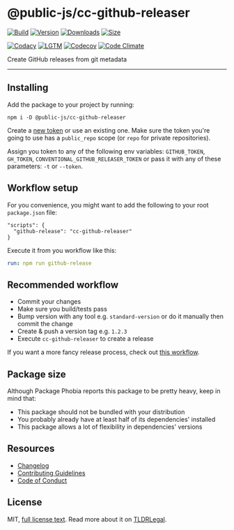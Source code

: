 # @public-js/cc-github-releaser

[![Build](https://github.com/public-js/cc-github-releaser/actions/workflows/build.yml/badge.svg?branch=main)](https://github.com/public-js/cc-github-releaser/actions/workflows/build.yml)
[![Version](https://img.shields.io/npm/v/@public-js/cc-github-releaser?style=flat)](https://www.npmjs.com/package/@public-js/cc-github-releaser)
[![Downloads](https://img.shields.io/npm/dw/@public-js/cc-github-releaser?style=flat)](https://www.npmjs.com/package/@public-js/cc-github-releaser)
[![Size](https://packagephobia.com/badge?p=@public-js/cc-github-releaser)](https://packagephobia.com/result?p=@public-js/cc-github-releaser)

[![Codacy](https://app.codacy.com/project/badge/Grade/0f195238a77b4aed8905dfb982effbdf)](https://www.codacy.com/gh/public-js/cc-github-releaser/dashboard)
[![LGTM](https://img.shields.io/lgtm/grade/javascript/g/public-js/cc-github-releaser?logo=lgtm)](https://lgtm.com/projects/g/public-js/cc-github-releaser/context:javascript)
[![Codecov](https://codecov.io/gh/public-js/cc-github-releaser/branch/main/graph/badge.svg?token=BEOTLb2r0b)](https://codecov.io/gh/public-js/cc-github-releaser)
[![Code Climate](https://api.codeclimate.com/v1/badges/495500be06bbf1ed21e4/maintainability)](https://codeclimate.com/github/public-js/cc-github-releaser/maintainability)

Create GitHub releases from git metadata

---

## Installing

Add the package to your project by running:

```shell
npm i -D @public-js/cc-github-releaser
```

Create a [new token](https://github.com/settings/tokens/new) or use an existing one.
Make sure the token you're going to use has a `public_repo` scope (or `repo` for private repositories).

Assign you token to any of the following env variables: `GITHUB_TOKEN`, `GH_TOKEN`, `CONVENTIONAL_GITHUB_RELEASER_TOKEN`
or pass it with any of these parameters: `-t` or `--token`.

## Workflow setup

For you convenience, you might want to add the following to your root `package.json` file:

```
"scripts": {
  "github-release": "cc-github-releaser"
}
```

Execute it from you workflow like this:

```yaml
run: npm run github-release
```

## Recommended workflow

- Commit your changes
- Make sure you build/tests pass
- Bump version with any tool e.g. `standard-version`
  or do it manually then commit the change
- Create & push a version tag e.g. `1.2.3`
- Execute `cc-github-releaser` to create a release

If you want a more fancy release process, check out [this workflow](.github/workflows/release.yml).

## Package size

Although Package Phobia reports this package to be pretty heavy, keep in mind that:

- This package should not be bundled with your distribution
- You probably already have at least half of its dependencies' installed
- This package allows a lot of flexibility in dependencies' versions

## Resources

- [Changelog](CHANGELOG.md)
- [Contributing Guidelines](CONTRIBUTING.md)
- [Code of Conduct](CODE_OF_CONDUCT.md)

## License

MIT, [full license text](LICENSE).
Read more about it on [TLDRLegal](https://www.tldrlegal.com/l/mit).
